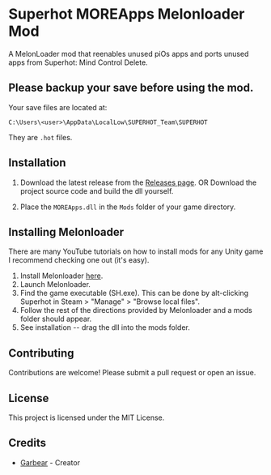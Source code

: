 # Superhot MOREApps Melonloader Mod
A MelonLoader mod that reenables unused piOs apps and ports unused apps from Superhot: Mind Control Delete.

## Please backup your save before using the mod.
Your save files are located at:

`C:\Users\<user>\AppData\LocalLow\SUPERHOT_Team\SUPERHOT`

They are `.hot` files.


## Installation
1. Download the latest release from the [Releases page](https://github.com/garbearrr/Superhot-MOREApps/releases).
   OR
   Download the project source code and build the dll yourself.

2. Place the `MOREApps.dll` in the `Mods` folder of your game directory.

## Installing Melonloader
There are many YouTube tutorials on how to install mods for any Unity game I recommend checking one out (it's easy).

1. Install Melonloader [here](https://melonwiki.xyz/#/?id=requirements).
2. Launch Melonloader.
3. Find the game executable (SH.exe).
   This can be done by alt-clicking Superhot in Steam > "Manage" > "Browse local files".
4. Follow the rest of the directions provided by Melonloader and a mods folder should appear.
5. See installation -- drag the dll into the mods folder.


## Contributing
Contributions are welcome! Please submit a pull request or open an issue.

## License
This project is licensed under the MIT License.

## Credits
- [Garbear](https://github.com/garbearrr) - Creator
